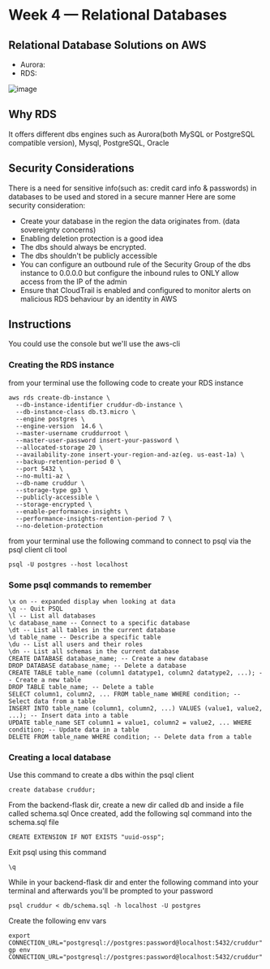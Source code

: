 # Week 4 — Relational Databases

## Relational Database Solutions on AWS
 - Aurora:
 - RDS:
 
 ![image](https://user-images.githubusercontent.com/67550608/232323190-415537c0-0e52-4323-add9-f8c3c73e55b8.png)


## Why RDS
It offers different dbs engines such as Aurora(both MySQL or PostgreSQL compatible version), Mysql, PostgreSQL, Oracle

## Security Considerations
There is a need for sensitive info(such as: credit card info & passwords) in databases to be used and stored in a secure manner
Here are some security consideration:
 - Create your database in the region the data originates from. (data sovereignty concerns)
 - Enabling deletion protection is a good idea
 - The dbs should always be encrypted.
 - The dbs shouldn't be publicly accessible
 - You can configure an outbound rule of the Security Group of the dbs instance to 0.0.0.0 but configure the inbound rules to ONLY allow access from the IP of the admin
 - Ensure that CloudTrail is enabled and configured to monitor alerts on malicious RDS behaviour by an identity in AWS

 ## Instructions
 You could use the console but we'll use the aws-cli

### Creating the RDS instance
 from your terminal use the following code to create your RDS instance
 
```
aws rds create-db-instance \
  --db-instance-identifier cruddur-db-instance \
  --db-instance-class db.t3.micro \
  --engine postgres \
  --engine-version  14.6 \
  --master-username cruddurroot \
  --master-user-password insert-your-password \
  --allocated-storage 20 \
  --availability-zone insert-your-region-and-az(eg. us-east-1a) \
  --backup-retention-period 0 \
  --port 5432 \
  --no-multi-az \
  --db-name cruddur \
  --storage-type gp3 \
  --publicly-accessible \
  --storage-encrypted \
  --enable-performance-insights \
  --performance-insights-retention-period 7 \
  --no-deletion-protection
```

from your terminal use the following command to connect to psql via the psql client cli tool
```
psql -U postgres --host localhost
```

### Some psql commands to remember
```
\x on -- expanded display when looking at data
\q -- Quit PSQL
\l -- List all databases
\c database_name -- Connect to a specific database
\dt -- List all tables in the current database
\d table_name -- Describe a specific table
\du -- List all users and their roles
\dn -- List all schemas in the current database
CREATE DATABASE database_name; -- Create a new database
DROP DATABASE database_name; -- Delete a database
CREATE TABLE table_name (column1 datatype1, column2 datatype2, ...); -- Create a new table
DROP TABLE table_name; -- Delete a table
SELECT column1, column2, ... FROM table_name WHERE condition; -- Select data from a table
INSERT INTO table_name (column1, column2, ...) VALUES (value1, value2, ...); -- Insert data into a table
UPDATE table_name SET column1 = value1, column2 = value2, ... WHERE condition; -- Update data in a table
DELETE FROM table_name WHERE condition; -- Delete data from a table
```

### Creating a local database
Use this command to create a dbs within the psql client
```
create database cruddur;
```
From the backend-flask dir, create a new dir called db and inside a file called schema.sql
Once created, add the following sql command into the schema.sql file
```
CREATE EXTENSION IF NOT EXISTS "uuid-ossp";
```

Exit psql using this command
```
\q
```

While in your backend-flask dir and enter the following command into your terminal and afterwards you'll be prompted to your password
```
psql cruddur < db/schema.sql -h localhost -U postgres
```

Create the following env vars
```
export CONNECTION_URL="postgresql://postgres:password@localhost:5432/cruddur"
gp env CONNECTION_URL="postgresql://postgres:password@localhost:5432/cruddur"
```




